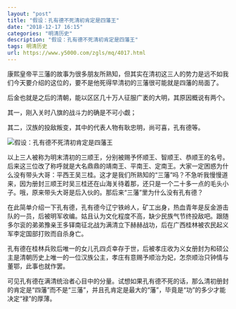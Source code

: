 ```yaml
---
layout: "post"
title: "假设：孔有德不死清初肯定是四藩王"
date: "2018-12-17 16:15"
categories: "明清历史"
description: "假设：孔有德不死清初肯定是四藩王"
tags: 明清历史
url: https://www.y5000.com/zgls/mq/4017.html
---
```






康熙皇帝平三藩的故事为很多朋友所熟知，但其实在清初这三人的势力是远不如我们今天要介绍的这位的，要不是他死得早清初的三藩很可能就是四藩的局面了。

后金也就是之后的清朝，能以区区几十万人征服广袤的大明，其原因概说有两个。

其一，刚入关时八旗的战斗力的确是不可小觑；

其二，汉族的投敌叛变，其中的代表人物有耿忠明，尚可喜，孔有德等。

![假设：孔有德不死清初肯定是四藩王](/uploads/allimg/161027/6-16102G411054N.JPG)

以上三人被称为明末清初的三顺王，分别被赐予怀顺王、智顺王、恭顺王的名号。后来这三位改了称呼就是大名鼎鼎的靖南王、平南王、定南王。大家一定困惑为什么没有带头大哥：平西王吴三桂。这才是我们所熟知的“三藩”吗？不急听我慢慢道来，因为册封三顺王时吴三桂还在山海关待着那，还只是一个二十多一点的毛头小子。哦，原来带头大哥是后入伙的。那后来“三藩”里为什么没有孔有德？

在此简单介绍一下孔有德，孔有德今辽宁铁岭人，矿工出身，热血青年是反金游击队的一员，后被明军收编。姑且认为文化程度不高，缺少民族气节终投敌吧。跟随多尔衮的弟弟豫亲王多铎南征北战为满清立下赫赫战功，后在广西桂林被农民起义军李定国部打败而自杀身亡。

孔有德在桂林兵败后唯一的女儿孔四贞幸存于世，后被孝庄收为义女册封为和硕公主是清朝历史上唯一的一位汉族公主，孝庄有意赐予顺治为妃，怎奈顺治只钟情与董鄂，此事也就作罢。

可见孔有德在满清统治者心目中的分量。试想如果孔有德不死的话，那么清初册封的肯定是“四藩”而不是“三藩”，并且孔肯定是最大的“藩”，毕竟是“功”的多少才能决定“禄”的厚薄。
